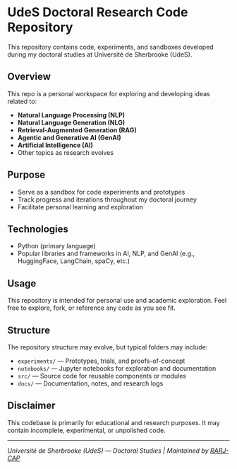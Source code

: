 # UdeS Doctoral Research Code Repository

This repository contains code, experiments, and sandboxes developed during my doctoral studies at Université de Sherbrooke (UdeS).

## Overview

This repo is a personal workspace for exploring and developing ideas related to:

- **Natural Language Processing (NLP)**
- **Natural Language Generation (NLG)**
- **Retrieval-Augmented Generation (RAG)**
- **Agentic and Generative AI (GenAI)**
- **Artificial Intelligence (AI)**
- Other topics as research evolves

## Purpose

- Serve as a sandbox for code experiments and prototypes
- Track progress and iterations throughout my doctoral journey
- Facilitate personal learning and exploration

## Technologies

- Python (primary language)
- Popular libraries and frameworks in AI, NLP, and GenAI (e.g., HuggingFace, LangChain, spaCy, etc.)

## Usage

This repository is intended for personal use and academic exploration. Feel free to explore, fork, or reference any code as you see fit.

## Structure

The repository structure may evolve, but typical folders may include:

- `experiments/` — Prototypes, trials, and proofs-of-concept
- `notebooks/` — Jupyter notebooks for exploration and documentation
- `src/` — Source code for reusable components or modules
- `docs/` — Documentation, notes, and research logs

## Disclaimer

This codebase is primarily for educational and research purposes. It may contain incomplete, experimental, or unpolished code.

---

*Université de Sherbrooke (UdeS) — Doctoral Studies | Maintained by [RARJ-CAP](https://github.com/RARJ-CAP)*
